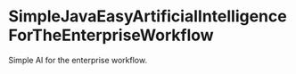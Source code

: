 SimpleJavaEasyArtificialIntelligenceForTheEnterpriseWorkflow
============================================================

Simple AI for the enterprise workflow.
